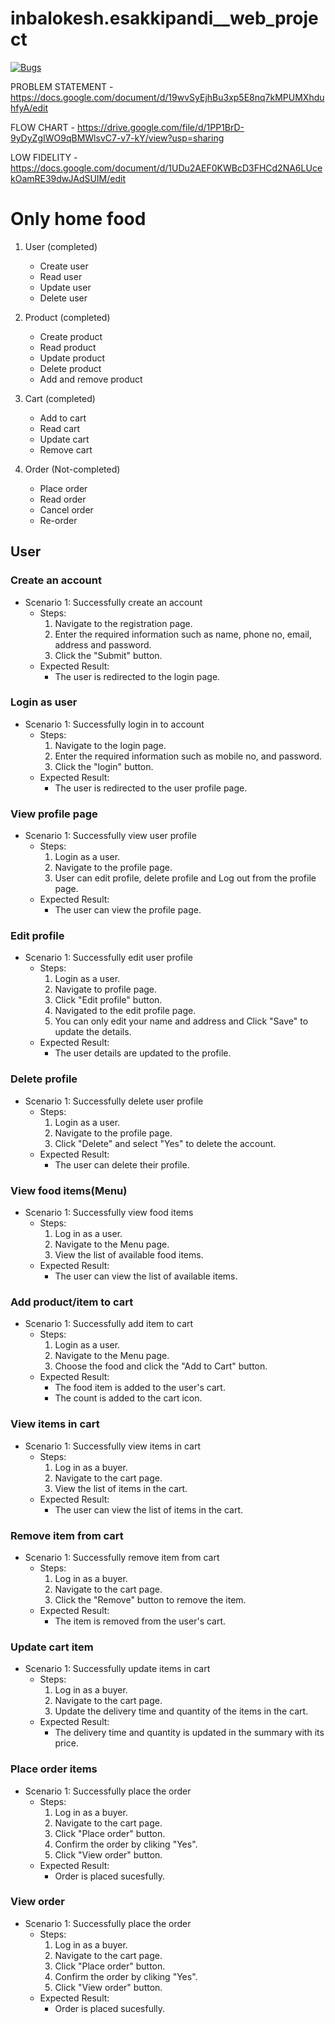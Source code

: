 # inbalokesh.esakkipandi__web_project
[![Bugs](https://sonarcloud.io/api/project_badges/measure?project=fssa-batch3_inbalokesh.esakkipandi__web_project&metric=bugs)](https://sonarcloud.io/summary/new_code?id=fssa-batch3_inbalokesh.esakkipandi__web_project)



PROBLEM STATEMENT -  https://docs.google.com/document/d/19wvSyEjhBu3xp5E8nq7kMPUMXhduhfyA/edit

FLOW CHART - https://drive.google.com/file/d/1PP1BrD-9yDyZgIWO9qBMWlsvC7-v7-kY/view?usp=sharing

LOW FIDELITY - https://docs.google.com/document/d/1UDu2AEF0KWBcD3FHCd2NA6LUcekOamRE39dwJAdSUIM/edit

# Only home food

1) User (completed)

    - Create user 
    - Read user 
    - Update user 
    - Delete user 

2) Product (completed)

    - Create product 
    - Read product 
    - Update product 
    - Delete product 
    - Add and remove product 

3) Cart (completed)

    - Add to cart 
    - Read cart 
    - Update cart 
    - Remove cart 
    
 4) Order (Not-completed)
 
    - Place order 
    - Read order 
    - Cancel order 
    - Re-order 


## User

### Create an account
- Scenario 1: Successfully create an account
    - Steps:
        1. Navigate to the registration page.
        2. Enter the required information such as name, phone no, email, address and password.
        3. Click the "Submit" button.
    - Expected Result:
        - The user is redirected to the login page.

### Login as user
- Scenario 1: Successfully login in to account
    - Steps:
        1. Navigate to the login page.
        2. Enter the required information such as mobile no, and password.
        3. Click the "login" button.
    - Expected Result:
        - The user is redirected to the user profile page.

### View profile page
- Scenario 1: Successfully view user profile
    - Steps:
        1. Login as a user.
        2. Navigate to the profile page.
        3. User can edit profile, delete profile and Log out from the profile page.
    - Expected Result:
        - The user can view the profile page.

### Edit profile
- Scenario 1: Successfully edit user profile
    - Steps:
        1. Login as a user.
        2. Navigate to profile page.
        3. Click "Edit profile" button.
        4. Navigated to the edit profile page.
        4. You can only edit your name and address and Click "Save" to update the details.
    - Expected Result:
        - The user details are updated to the profile.

### Delete profile
- Scenario 1: Successfully delete user profile
    - Steps:
        1. Login as a user.
        2. Navigate to the profile page.
        3. Click "Delete" and select "Yes" to delete the account.
    - Expected Result:
        - The user can delete their profile.

### View food items(Menu)
- Scenario 1: Successfully view food items
    - Steps:
        1. Log in as a user.
        2. Navigate to the Menu page.
        3. View the list of available food items.
    - Expected Result:
        - The user can view the list of available items.

### Add product/item to cart
- Scenario 1: Successfully add item to cart
    - Steps:
        1. Login as a user.
        2. Navigate to the Menu page.
        3. Choose the food and click the "Add to Cart" button.
    - Expected Result:
        - The food item is added to the user's cart.
        - The count is added to the cart icon.

### View items in cart
- Scenario 1: Successfully view items in cart
    - Steps:
        1. Log in as a buyer.
        2. Navigate to the cart page.
        3. View the list of items in the cart.
    - Expected Result:
        - The user can view the list of items in the cart.

### Remove item from cart
- Scenario 1: Successfully remove item from cart
    - Steps:
        1. Log in as a buyer.
        2. Navigate to the cart page.
        3. Click the "Remove" button to remove the item.
    - Expected Result:
        - The item is removed from the user's cart.

### Update cart item
- Scenario 1: Successfully update items in cart
    - Steps:
        1. Log in as a buyer.
        2. Navigate to the cart page.
        3. Update the delivery time and quantity of the items in the cart.
    - Expected Result:
        - The delivery time and quantity is updated in the summary with its price.

### Place order items
- Scenario 1: Successfully place the order
    - Steps:
        1. Log in as a buyer.
        2. Navigate to the cart page.
        3. Click "Place order" button.
        4. Confirm the order by cliking "Yes".
        5. Click "View order" button.
    - Expected Result:
        - Order is placed sucesfully.

### View order
- Scenario 1: Successfully place the order
    - Steps:
        1. Log in as a buyer.
        2. Navigate to the cart page.
        3. Click "Place order" button.
        4. Confirm the order by cliking "Yes".
        5. Click "View order" button.
    - Expected Result:
        - Order is placed sucesfully.

